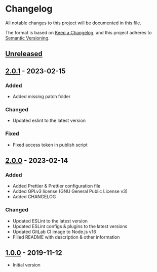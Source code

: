 # Changelog

All notable changes to this project will be documented in this file.

The format is based on [Keep a Changelog](https://keepachangelog.com/en/1.0.0/),
and this project adheres to
[Semantic Versioning](https://semver.org/spec/v2.0.0.html).

## [Unreleased]

## [2.0.1] - 2023-02-15

### Added

-   Added missing patch folder

### Changed

-   Updated eslint to the latest version

### Fixed

-   Fixed access token in publish script

## [2.0.0] - 2023-02-14

### Added

-   Added Prettier & Prettier configuration file
-   Added GPLv3 license (GNU General Public License v3)
-   Added CHANGELOG

### Changed

-   Updated ESLint to the latest version
-   Updated ESLint configs & plugins to the latest versions
-   Updated GitLab CI image to Node.js v16
-   Filled README with description & other information

## [1.0.0] - 2019-11-12

-   Initial version

[unreleased]:
    https://gitlab.nic.cz/turris/reforis/eslint-config-reforis/-/compare/v2.0.1...master
[2.0.1]:
    https://gitlab.nic.cz/turris/reforis/eslint-config-reforis/-/compare/v2.0.0...v2.0.1
[2.0.0]:
    https://gitlab.nic.cz/turris/reforis/eslint-config-reforis/-/compare/v1.0.0...v2.0.0
[1.0.0]:
    https://gitlab.nic.cz/turris/reforis/eslint-config-reforis/-/tags/v1.0.0
